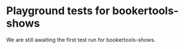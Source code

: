 # Playground tests for bookertools-shows
We are still awaiting the first test run for bookertools-shows.
